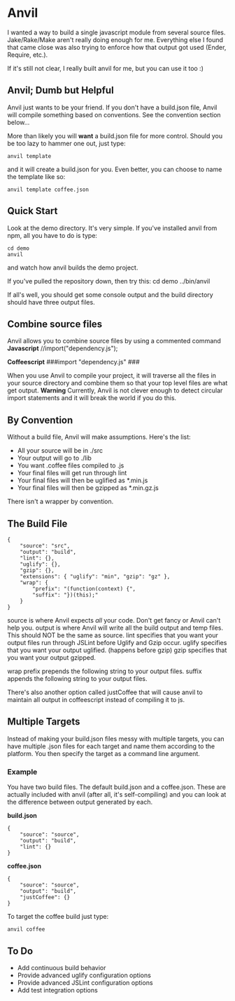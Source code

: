 # Anvil

I wanted a way to build a single javascript module from several source files. Jake/Rake/Make aren't really doing enough for me. Everything else I found that came close was also trying to enforce how that output got used (Ender, Require, etc.).

If it's still not clear, I really built anvil for me, but you can use it too :)

## Anvil; Dumb but Helpful

Anvil just wants to be your friend. If you don't have a build.json file, Anvil will compile something based on conventions. See the convention section below...

More than likely you will **want** a build.json file for more control. Should you be too lazy to hammer one out, just type:

    anvil template

and it will create a build.json for you. Even better, you can choose to name the template like so:

    anvil template coffee.json

## Quick Start

Look at the demo directory. It's very simple. If you've installed anvil from npm, all you have to do is type:

    cd demo
    anvil

and watch how anvil builds the demo project.

If you've pulled the repository down, then try this:
    cd demo
    ../bin/anvil

If all's well, you should get some console output and the build directory should have three output files.

## Combine source files

Anvil allows you to combine source files by using a commented command
**Javascript**
    //import("dependency.js");

**Coffeescript**
    ###import "dependency.js" ###

When you use Anvil to compile your project, it will traverse all the files in your source directory and combine them so that your top level files are what get output. **Warning** Currently, Anvil is not clever enough to detect circular import statements and it will break the world if you do this.

## By Convention

Without a build file, Anvil will make assumptions. Here's the list:

* All your source will be in ./src
* Your output will go to ./lib
* You want .coffee files compiled to .js
* Your final files will get run through lint
* Your final files will then be uglified as *.min.js
* Your final files will then be gzipped as *.min.gz.js

There isn't a wrapper by convention.

## The Build File

    {
        "source": "src",
        "output": "build",
        "lint": {},
        "uglify": {},
        "gzip": {},
        "extensions": { "uglify": "min", "gzip": "gz" },
        "wrap": {
            "prefix": "(function(context) {",
            "suffix": "})(this);"
        }
    }

source is where Anvil expects *all* your code. Don't get fancy or Anvil can't help you.
output is where Anvil will write all the build output and temp files. This should NOT be the same as source.
lint specifies that you want your output files run through JSLint before Uglify and Gzip occur.
uglify specifies that you want your output uglified. (happens before gzip)
gzip specifies that you want your output gzipped.

wrap
prefix prepends the following string to your output files.
suffix appends the following string to your output files.

There's also another option called justCoffee that will cause anvil to maintain all output in coffeescript instead of compiling it to js.

## Multiple Targets

Instead of making your build.json files messy with multiple targets, you can have multiple .json files for each target and name them according to the platform. You then specify the target as a command line argument.

### Example
You have two build files. The default build.json and a coffee.json. These are actually included with anvil (after all, it's self-compiling) and you can look at the difference between output generated by each.

**build.json**

    {
        "source": "source",
        "output": "build",
        "lint": {}
    }

**coffee.json**

    {
        "source": "source",
        "output": "build",
        "justCoffee": {}
    }

To target the coffee build just type:

    anvil coffee

## To Do

* Add continuous build behavior
* Provide advanced uglify configuration options
* Provide advanced JSLint configuration options
* Add test integration options